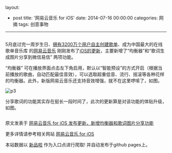 layout: 
  - post 
title: '网易云音乐 for iOS' 
date: 2014-07-16 00:00:00 
categories: 网摘 
tags: 创意事物 
---

<p><img src="http://a.36krcnd.com/photo/2014/baeea0553d76a546ccdea2a191b19f10.jpg" alt=""/></p>

<p>5月底过完一周岁生日、<a target="_blank" data-no-turbolink="true" href="http://www.36kr.com/p/212342.html">拥有3200万个用户自主创建歌单</a>、成为中国最大的在线歌单音乐库 的<a target="_blank" data-no-turbolink="true" href="http://www.36kr.com/tag/%E7%BD%91%E6%98%93%E4%BA%91%E9%9F%B3%E4%B9%90">网易云音乐</a> 刚刚发布了<a target="_blank" data-no-turbolink="true" href="http://itunes.apple.com/cn/app/wang-yi-yun-yin-le/id590338362?mt=8">iOS的更新</a>，主要新增了“均衡器”和“歌词生成图片分享到微信易信” 两项功能。</p>

<p>“均衡器” 可在播放界面点击左下角启用，默认以“智能预设”的方式开启（根据当前播放的歌曲，自动匹配最佳音效），可以选取超重低音、流行、摇滚等各种花样的均衡器。此外，新版网易云音乐还支持音效增强，就不在这里啰嗦了，如图。</p>

<p><img src="http://a.36krcnd.com/photo/2014/8650ec9e08ce2eadc0e533a20d848837.jpg" alt="p3"/></p>

<p>分享歌词的功能其实存在挺长一段时间了，此次的更新算是对该功能的体贴升级，如图。</p>

<p><img src="http://a.36krcnd.com/photo/2014/7e2a6ef50db2f5837e288526287b63df.jpg" alt=""/></p>
					<p></p>
					<p></p>  



原文发表于 [网易云音乐 for iOS 发布更新，新增均衡器和歌词图片分享功能](http://www.36kr.com/p/213550.html)  

更多详情请参考相关网站 [网易云音乐 for iOS](http://itunes.apple.com/cn/app/wang-yi-yun-yin-le/id590338362?mt=8)  

本站数据以 [新品啦](http://xinpinla.com/) 作为入口点进行爬取! 并自动发布于github pages上。  
